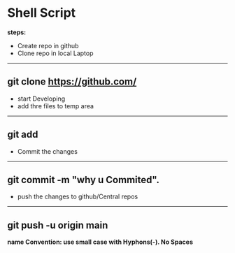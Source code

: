 # Shell Script
**steps:**
* Create repo in github
* Clone repo in local Laptop
-----
git clone https://github.com/
------

* start Developing
* add thre files to temp area
----
git add <file-name>
----
* Commit the changes
----
git commit -m "why u Commited".
----
* push the changes to github/Central repos
-----
git push -u origin main
-----

**name Convention: use small case with Hyphons(-). No Spaces**
